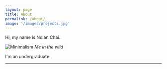 ```yaml
---
layout: page
title: About
permalink: /about/
image: '/images/projects.jpg'
---
```


Hi, my name is Nolan Chai.

![Minimalism]({{site.baseurl}}/images/nolan4.jpg)
*Me in the wild*

I'm an undergraduate 

<hr>